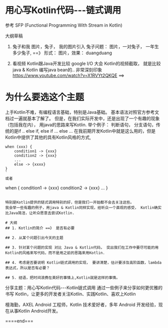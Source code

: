 # 用心写Kotlin代码---链式调用

参考 SFP (Functional Programming With Stream in Kotlin)


大纲草稿

1. 兔子和我
图片，兔子， 我的图片引入
兔子问题： 图片，一对兔子， 一年生多少兔子, ==》 形式： 图片，效果： duangduang

2. 看视频
Kotlin跟Java开发比较
google I/O 大会 Kotlin的视频截取， 就是比较java & Kotlin 编写java bean的.. 非常深刻印象
https://www.youtube.com/watch?v=X1RVYt2QKQE ==> 

# 为什么要选这个主题
上手Kotlin不难，有编程语言基础，特别是Java基础。 基本语法对照官方参考文档过一遍就基本了解了。
但是，在我们实际开发中，还是出现了一个有趣的现象（包括我在内）， 用java的思路来写Kotlin.
举个例子：
判断语句， 分支语句，传统的是if .. else if, else if ... else ...
在我前期开发Kotlin中就是这么用的，但是Kotlin中提供了其他的具有Kotlin风格的方式,
```
when (xxx) {
    condition1 -> {xxx}
    condition2 -> {xxx}
    ...
    else -> {xxxx}
}
`
或者 
```
when {
    condition1 -> {xxx}
    condition2 -> {xxx}
    ...
}
```

特别是Kotlin提供的链式调用特别的好，但是我们一开始都不会去关注这些。
我会举一些有趣的例子，用java & Kotlin同样实现，给听众一个直观的感受， Kotlin确实比Java简洁，让听众愿意去尝试Kotlin.

# 大纲
## 1. Kotlin的简介 ==》 是否有必要

## 2. 从某个问题引出今天的主题

## 3. 针对某个问题的实现 对比 Java & Kotlin代码， 突出我们在工作中要尽可能的用Kotlin的风格来写代码，而不是用之前的思路来用Kotlin.

## 4. 考虑是否要说明 Kotlin链式调用的实现， 要讲清楚，估计要涉及高阶函数，lambda表达式，所以是否有必要？

## 5. 结语，把时间浪费在美好的事情上,Kotlin就是这样的事情。
```





















分享主题：用心写Kotlin代码---Kotlin链式调用
通过一些例子来分享如何更优雅的书写 Kotlin，让更多的开发者关注Kotlin、实践Kotlin、喜欢上Kotlin

檀海勤，AXEL Android 工程师，Kotlin 技术爱好者，多年 Android 开发经验，现在从事Kotlin Android开发。



====end===